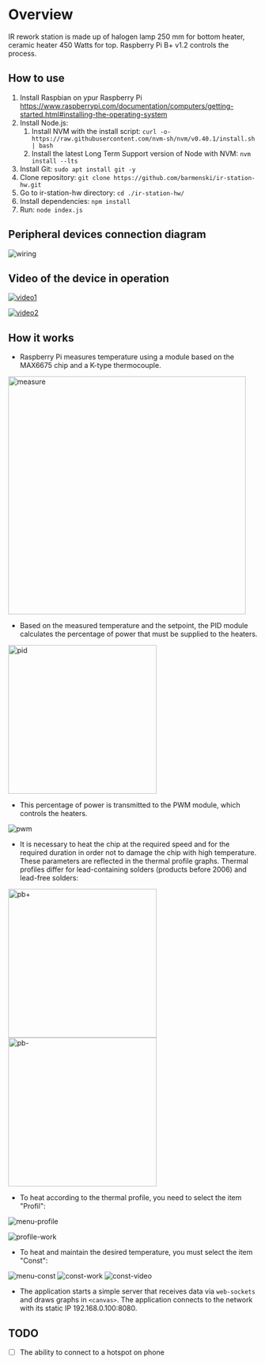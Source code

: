 # Overview

IR rework station is made up of halogen lamp 250 mm for bottom heater, ceramic heater 450 Watts for top. Raspberry Pi B+ v1.2 controls the process.

## How to use

1. Install Raspbian on ypur Raspberry Pi https://www.raspberrypi.com/documentation/computers/getting-started.html#installing-the-operating-system
2. Install Node.js:
   1. Install NVM with the install script:
      `curl -o- https://raw.githubusercontent.com/nvm-sh/nvm/v0.40.1/install.sh | bash`
   2. Install the latest Long Term Support version of Node with NVM:
      `nvm install --lts`
3. Install Git:
   `sudo apt install git -y`
4. Clone repository:
   `git clone https://github.com/barmenski/ir-station-hw.git`
5. Go to ir-station-hw directory:
   `cd ./ir-station-hw/`
6. Install dependencies:
   `npm install`
7. Run:
   `node index.js`

## Peripheral devices connection diagram

![wiring](https://github.com/barmenski/ir-station-hw/raw/main/assets/ir-station_Sketch.png)

## Video of the device in operation

[![video1](https://img.youtube.com/vi/XWZlBCWv8PI/0.jpg)](https://www.youtube.com/watch?v=XWZlBCWv8PI)

[![video2](https://img.youtube.com/vi/XlxXhoq2SfA/0.jpg)](https://www.youtube.com/watch?v=XlxXhoq2SfA)


## How it works

- Raspberry Pi measures temperature using a module based on the MAX6675 chip and a K-type thermocouple.

<img src="https://github.com/barmenski/ir-station-hw/raw/main/assets/2023-04-17-sensor.jpg" alt="measure" height="480">

- Based on the measured temperature and the setpoint, the PID module calculates the percentage of power that must be supplied to the heaters.

<img src="https://github.com/barmenski/ir-station-hw/raw/main/assets/PID-diagramme.jpg" alt="pid" height="300">

- This percentage of power is transmitted to the PWM module, which controls the heaters.

![pwm](https://github.com/barmenski/ir-station-hw/raw/main/assets/pwm_simple.gif)

- It is necessary to heat the chip at the required speed and for the required duration in order not to damage the chip with high temperature. These parameters are reflected in the thermal profile graphs. Thermal profiles differ for lead-containing solders (products before 2006) and lead-free solders:


<img src="https://github.com/barmenski/ir-station-hw/raw/main/assets/profile_pb+.jpg" alt="pb+" height="300">

<img src="https://github.com/barmenski/ir-station-hw/raw/main/assets/profile_pb-.jpg" alt="pb-" height="300">

- To heat according to the thermal profile, you need to select the item "Profil":

![menu-profile](https://github.com/barmenski/ir-station-hw/raw/main/assets/menu_profile.png)

![profile-work](https://github.com/barmenski/ir-station-hw/raw/main/assets/profile_work.gif)

- To heat and maintain the desired temperature, you must select the item "Const":

![menu-const](https://github.com/barmenski/ir-station-hw/raw/main/assets/menu_const.png)
![const-work](https://github.com/barmenski/ir-station-hw/raw/main/assets/const_work.gif)
![const-video](https://github.com/barmenski/ir-station-hw/raw/main/assets/const_video.gif)

- The application starts a simple server that receives data via `web-sockets` and draws graphs in `<canvas>`. The application connects to the network with its static IP 192.168.0.100:8080.

## TODO
- [ ] The ability to connect to a hotspot on phone